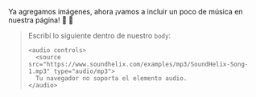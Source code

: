 Ya agregamos imágenes, ahora ¡vamos a incluir un poco de música en nuestra página! :microphone: :guitar:

> Escribí lo siguiente dentro de nuestro `body`:
>
> ```
><audio controls>
>   <source src="https://www.soundhelix.com/examples/mp3/SoundHelix-Song-1.mp3" type="audio/mp3">
>   Tu navegador no soporta el elemento audio.
> </audio>
> ```
